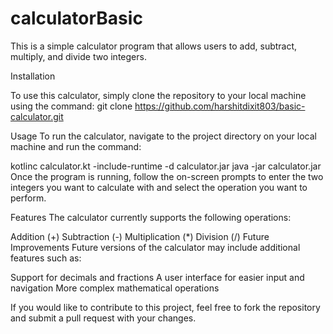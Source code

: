 # calculatorBasic

This is a simple calculator program that allows users to add, subtract, multiply, and divide two integers.

Installation

To use this calculator, simply clone the repository to your local machine using the command:
git clone https://github.com/harshitdixit803/basic-calculator.git

Usage
To run the calculator, navigate to the project directory on your local machine and run the command:

kotlinc calculator.kt -include-runtime -d calculator.jar
java -jar calculator.jar
Once the program is running, follow the on-screen prompts to enter the two integers you want to calculate with and select the operation you want to perform.

Features
The calculator currently supports the following operations:

Addition (+)
Subtraction (-)
Multiplication (*)
Division (/)
Future Improvements
Future versions of the calculator may include additional features such as:

Support for decimals and fractions
A user interface for easier input and navigation
More complex mathematical operations


If you would like to contribute to this project, feel free to fork the repository and submit a pull request with your changes.
